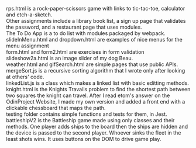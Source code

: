 rps.html is a rock-paper-scissors game with links to tic-tac-toe, calculator and etch-a-sketch.  
Other assignments include a library book list, a sign up page that validates the password, and a restaurant page that uses modules.  
The To Do App is a to do list with modules packaged by webpack.  
slideInMenu.html and dropdown.html are examples of nice menus for the menu assignment  
form.html and form2.html are exercises in form validation  
slideshow2a.html is an image slider of my dog Beau.  
weather.html and gifSearch.html are simple pages that use public APIs.  
mergeSort.js is a recursive sorting algorithm that I wrote only after looking at others' code.  
linkedList.js is a class which makes a linked list with basic editting methods.  
knight.html is the Knights Travails problem to find the shortest path between two squares the knight can travel.  After I read etom's answer on the OdinProject Website, I made my own version and added a front end with a clickable chessboard that maps the path.   
testing folder contains simple functions and tests for them, in Jest.  
battleshipV2 is the Battleship game made using only classes and their methods. One player adds ships to the board then the ships are hidden and the device is passed to the second player. Whoever sinks the fleet in the least shots wins. It uses buttons on the DOM to drive game play. 
